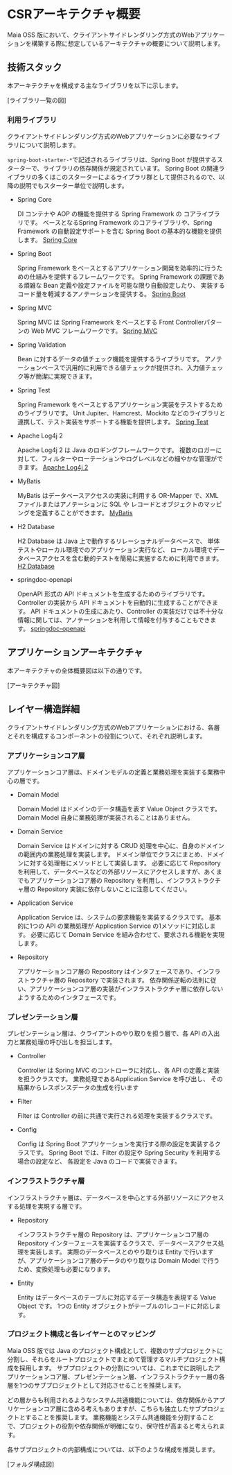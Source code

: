 # CSRアーキテクチャ概要

Maia OSS 版において、クライアントサイドレンダリング方式のWebアプリケーションを構築する際に想定しているアーキテクチャの概要について説明します。

## 技術スタック

<!--
- 概要編で挙げた図をライブラリレベルまで詳細化した図。
- このレベル <https://terasolunaorg.github.io/guideline/5.7.0.RELEASE/ja/Overview/FrameworkStack.html#software-framework>
-->

本アーキテクチャを構成する主なライブラリを以下に示します。

[ライブラリ一覧の図]

### 利用ライブラリ
<!--
- 技術スタックの図で記載したライブラリ一つ一つの説明。
- Spring系ライブラリ、という書き方ではなく、実際にサンプルAPに組み込むものを具体的に書く。
    - 基本的には簡易な機能説明でよいが、プロジェクト側で設定が必要なものなどはある程度具体的な使い方まで説明。（今回は書かないが、Spring Securityなど）
-->

クライアントサイドレンダリング方式のWebアプリケーションに必要なライブラリについて説明します。

`spring-boot-starter-*`で記述されるライブラリは、Spring Boot が提供するスターターで、ライブラリの依存関係が規定されています。
Spring Boot の関連ライブラリの多くはこのスターターによるライブラリ群として提供されるので、以降の説明でもスターター単位で説明します。

- Spring Core
  
    DI コンテナや AOP の機能を提供する Spring Framework の コアライブラリです。
    ベースとなるSpring Framework のコアライブラリや、Spring Framework の自動設定サポートを含む Spring Boot の基本的な機能を提供します。
    [Spring Core](https://spring.pleiades.io/spring-framework/docs/current/reference/html/core.html#spring-core)

- Spring Boot
  
    Spring Framework をベースとするアプリケーション開発を効率的に行うための仕組みを提供するフレームワークです。
    Spring Framework の課題である煩雑な Bean 定義や設定ファイルを可能な限り自動設定したり、
    実装するコード量を軽減するアノテーションを提供する。
    [Spring Boot](https://spring.pleiades.io/projects/spring-boot)

- Spring MVC

    Spring MVC は Spring Framework をベースとする Front Controllerパターンの Web MVC フレームワークです。
    [Spring MVC](https://spring.pleiades.io/spring-framework/docs/current/reference/html/web.html#mvc)

- Spring Validation

    Bean に対するデータの値チェック機能を提供するライブラリです。
    アノテーションベースで汎用的に利用できる値チェックが提供され、入力値チェック等が簡潔に実現できます。

- Spring Test

    Spring Framework をベースとするアプリケーション実装をテストするためのライブラリです。
    Unit Jupiter、Hamcrest、Mockito などのライブラリと連携して、テスト実装をサポートする機能を提供します。
    [Spring Test](https://spring.pleiades.io/spring-framework/docs/current/reference/html/testing.html)

- Apache Log4j 2

    Apache Log4j 2 は Java のロギングフレームワークです。
    複数のロガーに対して、フィルターやローテーションやログレベルなどの細やかな管理ができます。
    [Apache Log4j 2](https://logging.apache.org/log4j/2.x/)

- MyBatis
  
    MyBatis はデータベースアクセスの実装に利用する OR-Mapper で、XML ファイルまたはアノテーションに SQL や レコードとオブジェクトのマッピングを定義することができます。
    [MyBatis](https://mybatis.org/mybatis-3/ja/index.html)

- H2 Database
  
    H2 Database は Java 上で動作するリレーショナルデータベースで、
    単体テストやローカル環境でのアプリケーション実行など、
    ローカル環境でデータベースアクセスを含む動的テストを簡易に実施するために利用できます。
    [H2 Database](https://www.h2database.com/html/main.html)

- springdoc-openapi

    OpenAPI 形式の API ドキュメントを生成するためのライブラリです。
    Controller の実装から API ドキュメントを自動的に生成することができます。
    API ドキュメントの生成にあたり、Controller の実装だけでは不十分な情報に関しては、アノテーションを利用して情報を付与することもできます。
    [springdoc-openapi](https://springdoc.org/)

<!--
### 利用ライブラリ（旧：削除予定）

`spring-boot-starter-*`で記述されるライブラリは、Spring Boot が提供するスターターで、ライブラリの依存関係が規定されています。
Spring Boot の関連ライブラリの多くはこのスターターによるライブラリ群として提供されるので、以降の説明でもスターター単位で説明します。

- `spring-boot-starter`
  
    Spring Boot アプリケーションを動作させるためのコアライブラリ群です。
    ベースとなるSpring Framework のコアライブラリや、Spring Framework の自動設定サポートを含む Spring Boot の基本的な機能を提供します。

- `spring-boot-starter-web`

    Spring MVC を使用して、RESTful を含む Web アプリケーションを構築するためのスターターです。
    Spring MVC は Spring Framework をベースとする Front Controllerパターンの Web MVC フレームワークです。
    デフォルトの埋め込みコンテナーとして Apache Tomcat も提供します。

- `spring-boot-starter-validation`

    Bean に対するデータの値チェック機能を提供するスターターです。
    アノテーションベースで汎用的に利用できる値チェックが提供され、入力値チェック等が簡潔に実現できます。

- `spring-boot-starter-test`

    JUnit Jupiter、Hamcrest、Mockito などのライブラリを使用して Spring Boot アプリケーションをテストするためのスターターです。

- `spring-boot-starter-log4j2`
    ロギングに Apache Log4j 2 を使用するためのスターターです。
    Apache Log4j 2 は Java のロギングフレームワークのデファクトスタンダードの1つで、
    複数のロガーに対して、フィルターやローテーションやログレベルなどの細やかな管理ができます。

- `mybatis-spring-boot-starter`
  
    MyBatis を Spring Boot 上で利用するためのスターターです。
    MyBatis はデータベースアクセスの実装に利用する OR-Mapper で、XML ファイルまたはアノテーションに SQL や レコードとオブジェクトのマッピングを定義することができます。

- `h2`
  
    H2 Database を利用するためのライブラリです。
    H2 Database は Java 上で動作するリレーショナルデータベースで、
    単体テストやローカル環境でのアプリケーション実行など、
    ローカル環境でデータベースアクセスを含む動的テストを簡易に実施するために利用できます。

- `springdoc-openapi-ui`
    OpenAPI 形式の API ドキュメントを生成するためのライブラリです。
    Controller の実装から API ドキュメントを自動的に生成することができます。
    API ドキュメントの生成にあたり、Controller の実装だけでは不十分な情報に関しては、アノテーションを利用して情報を付与することもできます。
-->

## アプリケーションアーキテクチャ
<!--
- 本アーキテクチャの全体概要図。以下のことが伝わるように
    - クリーンアーキテクチャを基本としていること
    - アプリケーションコア層/プレゼンテーション層/インフラストラクチャ層の各名称と依存関係
    - 各層に含まれる主要なコンポーネント（Controller、Domain Modelなど重要なものだけ。図が煩雑になりすぎる場合は、次節で解説しているので割愛も可）
    - システム共通機能は、ここには出てこなくてよい（役割としては単なる部品であり、アーキテクチャ図に含めると説明しにくい。）
- クリーンアーキテクチャ、レイヤードアーキテクチャ、ＤＤＤの知識は前提にしてよい（リンク先だけ提示）
-->

本アーキテクチャの全体概要図は以下の通りです。

[アーキテクチャ図]

## レイヤー構造詳細
<!--
- 各レイヤーとそれを構成するコンポーネントの役割を解説。
- 各種DTOなども含める。
- レイヤーをまたぐコンポーネントの依存関係も示す。とくにRepository関連は分かりやすいように図示。
- ここを参考に <http://terasolunaorg.github.io/guideline/current/ja/Overview/ApplicationLayering.html>
-->

クライアントサイドレンダリング方式のWebアプリケーションにおける、各層とそれを構成するコンポーネントの役割について、それぞれ説明します。

### アプリケーションコア層

アプリケーションコア層は、ドメインモデルの定義と業務処理を実装する業務中心の層です。

- Domain Model

    Domain Model はドメインのデータ構造を表す Value Object クラスです。
    Domain Model 自身に業務処理が実装されることはありません。

- Domain Service

    Domain Service はドメインに対する CRUD 処理を中心に、自身のドメインの範囲内の業務処理を実装します。
    ドメイン単位でクラスにまとめ、ドメインに対する処理毎にメソッドとして実装します。
    必要に応じて Repository を利用して、データベースなどの外部リソースにアクセスしますが、あくまでもアプリケーションコア層の Repository を利用し、インフラストラクチャ層の Repository 実装に依存しないことに注意してください。

- Application Service

    Application Service は、システムの要求機能を実装するクラスです。
    基本的に1つの API の業務処理が Application Service の1メソッドに対応します。
    必要に応じて Domain Service を組み合わせて、要求される機能を実現します。

- Repository
  
    アプリケーションコア層の Repository はインタフェースであり、インフラストラクチャ層の Repository で実装されます。
    依存関係逆転の法則に従い、アプリケーションコア層の実装がインフラストラクチャ層に依存しないようするためのインタフェースです。

### プレゼンテーション層

プレゼンテーション層は、クライアントのやり取りを担う層で、各 API の入出力と業務処理の呼び出しを担当します。

- Controller
  
    Controller は Spring MVC のコントローラに対応し、各 API の定義と実装を担うクラスです。
    業務処理であるApplication Service を呼び出し、
    その結果からレスポンスデータの生成を行います

- Filter
  
    Filter は Controller の前に共通で実行される処理を実装するクラスです。

- Config

    Config は Spring Boot アプリケーションを実行する際の設定を実装するクラスです。
    Spring Boot では、Filter の設定や Spring Security を利用する場合の設定など、 各設定を Java のコードで実装できます。

### インフラストラクチャ層

インフラストラクチャ層は、データベースを中心とする外部リソースにアクセスする処理を実現する層です。

- Repository
  
    インフラストラクチャ層の Repository は、アプリケーションコア層の Repository インターフェースを実装するクラスで、データベースアクセス処理を実装します。
    実際のデータベースとのやり取りは Entity で行いますが、アプリケーションコア層のデータのやり取りは Domain Model で行うため、変換処理も必要になります。

- Entity

    Entity はデータベースのテーブルに対応するデータ構造を表現する Value Object です。
    1つの Entity オブジェクトがテーブルの1レコードに対応します。

### プロジェクト構成と各レイヤーとのマッピング
<!--
- Maia OSS 版が推奨する Java プロジェクトの構成（マルチプロジェクト構成）と各レイヤーのマッピング。
- 各レイヤーに相当するプロジェクトの内部構成についても簡単に示す。（ディレクトリ構造を示す程度でよい）
- システム共通機能についても軽く触れる。
    - どの層からも参照される共通機能を提供する。
    - アプリケーションコア層に実装してもよいが、特に中規模以上の開発などにおいてシステム共通化チームからの提供物を別ライブラリとして分けておいた方が保守性が高まると考えられるため、別プロジェクトにすることを推奨。
- 参考 <http://terasolunaorg.github.io/guideline/current/ja/Overview/ApplicationLayering.html#application-layering-project-structure>
-->

Maia OSS 版では Java のプロジェクト構成として、複数のサブプロジェクトに分割し、それらをルートプロジェクトでまとめて管理するマルチプロジェクト構成を採用します。
サブプロジェクトの分割については、これまでに説明したアプリケーションコア層、プレゼンテーション層、インフラストラクチャー層の各層を1つのサブプロジェクトとして対応させることを推奨します。

どの層からも利用されるようなシステム共通機能については、依存関係からアプリケーションコア層に含める考えもありますが、こちらも独立したサブプロジェクトとすることを推奨します。
業務機能とシステム共通機能を分割することで、プロジェクトの役割や依存関係が明確になり、保守性が高まると考えられます。

各サブプロジェクトの内部構成については、以下のような構成を推奨します。

[フォルダ構成図]

